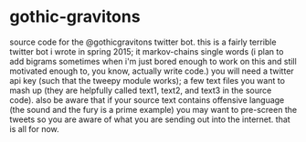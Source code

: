 # gothic-gravitons
source code for the @gothicgravitons twitter bot. 
this is a fairly terrible twitter bot i wrote in spring 2015; it markov-chains single words 
(i plan to add bigrams sometimes when i'm just bored enough to work on this and still motivated enough to, you know, actually write code.)
you will need a twitter api key (such that the tweepy module works); a few text files you want to mash up (they are helpfully called text1, text2, and text3 in the source code). 
also be aware that if your source text contains offensive language (the sound and the fury is a prime example) you may want to pre-screen the tweets so you are aware of what you are sending out into the internet.
that is all for now.
